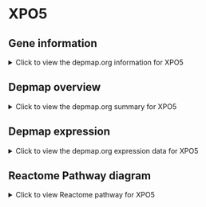 <h1>XPO5</h1>

<h2>Gene information</h2>
<details>
  <summary>Click to view the depmap.org information for XPO5</summary>
  <iframe src="https://depmap.org/portal/gene/XPO5?tab=about" style="border:none;width:100%;height:800px"></iframe>
</details>

<h2>Depmap overview</h2>
<details>
  <summary>Click to view the depmap.org summary for XPO5</summary>
  <iframe src="https://depmap.org/portal/gene/XPO5?tab=overview" style="border:none;width:100%;height:800px"></iframe>
</details>

<h2>Depmap expression</h2>
<details>
  <summary>Click to view the depmap.org expression data for XPO5</summary>
  <iframe src="https://depmap.org/portal/gene/XPO5?tab=characterization" style="border:none;width:100%;height:800px"></iframe>
</details>



<h2>Reactome Pathway diagram</h2>
<details>
  <summary>Click to view Reactome pathway for XPO5</summary>
  <p>MicroRNA (miRNA) biogenesis</p>
  <iframe src="https://reactome.org/PathwayBrowser/#/R-HSA-203927" style="border:none;width:100%;height:800px"></iframe>
</details>



